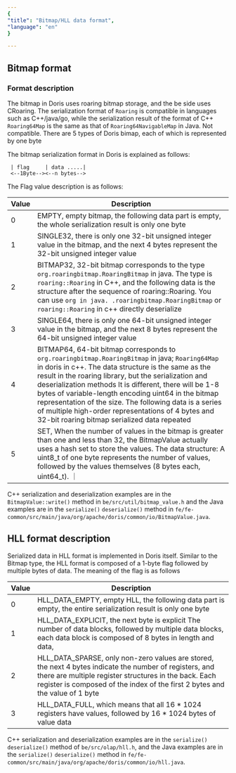 ```yaml
---
{
"title": "Bitmap/HLL data format",
"language": "en"
}

---
```


<!-- 
Licensed to the Apache Software Foundation (ASF) under one
or more contributor license agreements.  See the NOTICE file
distributed with this work for additional information
regarding copyright ownership.  The ASF licenses this file
to you under the Apache License, Version 2.0 (the
"License"); you may not use this file except in compliance
with the License.  You may obtain a copy of the License at

  http://www.apache.org/licenses/LICENSE-2.0

Unless required by applicable law or agreed to in writing,
software distributed under the License is distributed on an
"AS IS" BASIS, WITHOUT WARRANTIES OR CONDITIONS OF ANY
KIND, either express or implied.  See the License for the
specific language governing permissions and limitations
under the License.
-->

## Bitmap format
### Format description
The bitmap in Doris uses roaring bitmap storage, and the be side uses CRoaring. The serialization format of `Roaring` is compatible in languages ​​such as C++/java/go, while the serialization result of the format of C++ `Roaring64Map` is the same as that of `Roaring64NavigableMap` in Java. Not compatible. There are 5 types of Doris bimap, each of which is represented by one byte

The bitmap serialization format in Doris is explained as follows:

```
 | flag     | data .....|
 <--1Byte--><--n bytes-->
```

The Flag value description is as follows:

| Value | Description |
| ---- | ------------------------------------------------------------ |
| 0 | EMPTY, empty bitmap, the following data part is empty, the whole serialization result is only one byte |
| 1 | SINGLE32, there is only one 32-bit unsigned integer value in the bitmap, and the next 4 bytes represent the 32-bit unsigned integer value |
| 2 | BITMAP32, 32-bit bitmap corresponds to the type `org.roaringbitmap.RoaringBitmap` in java. The type is `roaring::Roaring` in C++, and the following data is the structure after the sequence of roaring::Roaring. You can use `org in java. .roaringbitmap.RoaringBitmap` or `roaring::Roaring` in c++ directly deserialize |
| 3 | SINGLE64, there is only one 64-bit unsigned integer value in the bitmap, and the next 8 bytes represent the 64-bit unsigned integer value |
| 4 | BITMAP64, 64-bit bitmap corresponds to `org.roaringbitmap.RoaringBitmap` in java; `Roaring64Map` in doris in c++. The data structure is the same as the result in the roaring library, but the serialization and deserialization methods It is different, there will be 1-8 bytes of variable-length encoding uint64 in the bitmap representation of the size. The following data is a series of multiple high-order representations of 4 bytes and 32-bit roaring bitmap serialized data repeated |
| 5 | SET, When the number of values in the bitmap is greater than one and less than 32, the BitmapValue actually uses a hash set to store the values. The data structure: A uint8_t of one byte represents the number of values, followed by the values themselves (8 bytes each, uint64_t). ｜

C++ serialization and deserialization examples are in the `BitmapValue::write()` method in `be/src/util/bitmap_value.h` and the Java examples are in the `serialize()` `deserialize()` method in `fe/fe-common/src/main/java/org/apache/doris/common/io/BitmapValue.java`.

## HLL format description

Serialized data in HLL format is implemented in Doris itself. Similar to the Bitmap type, the HLL format is composed of a 1-byte flag followed by multiple bytes of data. The meaning of the flag is as follows



| Value | Description |
| ---- | ------------------------------------------------------------ |
| 0 | HLL_DATA_EMPTY, empty HLL, the following data part is empty, the entire serialization result is only one byte |
| 1 | HLL_DATA_EXPLICIT, the next byte is explicit The number of data blocks, followed by multiple data blocks, each data block is composed of 8 bytes in length and data, |
| 2 | HLL_DATA_SPARSE, only non-zero values are stored, the next 4 bytes indicate the number of registers, and there are multiple register structures in the back. Each register is composed of the index of the first 2 bytes and the value of 1 byte |
| 3 | HLL_DATA_FULL, which means that all 16 * 1024 registers have values, followed by 16 * 1024 bytes of value data |

C++ serialization and deserialization examples are in the `serialize()` `deserialize()` method of `be/src/olap/hll.h`, and the Java examples are in the `serialize()` `deserialize()` method in `fe/fe-common/src/main/java/org/apache/doris/common/io/hll.java`.
